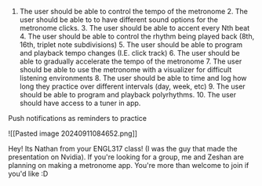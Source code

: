 1. The user should be able to control the tempo of the metronome
		2. The user should be able to to have different sound options for the metronome clicks.
		3. The user should be able to accent every Nth beat
		4. The user should be able to control the rhythm being played back (8th, 16th, triplet note subdivisions)
		5. The user should be able to program and playback tempo changes (I.E. click track)
		6. The user should be able to gradually accelerate the tempo of the metronome
		7. The user should be able to use the metronome with a visualizer for difficult listening environments
		8. The user should be able to time and log how long they practice over different intervals (day, week, etc)
		9. The user should be able to program and playback polyrhythms.
		10. The user should have access to a tuner in app.

Push notifications as reminders to practice

![[Pasted image 20240911084652.png]]

Hey! Its Nathan from your ENGL317 class! (I was the guy that made the presentation on Nvidia). If you're looking for a group, me and Zeshan are planning on making a metronome app. You're more than welcome to join if you'd like :D